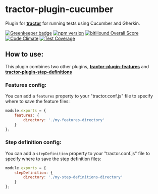 # tractor-plugin-cucumber

Plugin for [**tractor**](http://github.com/TradeMe/tractor) for running tests using Cucumber and Gherkin.

[![Greenkeeper badge](https://badges.greenkeeper.io/phenomnomnominal/tractor-plugin-cucumber.svg)](https://greenkeeper.io/)
[![npm version](https://img.shields.io/npm/v/tractor-plugin-cucumber.svg)](https://www.npmjs.com/package/tractor-plugin-cucumber)
[![bitHound Overall Score](https://www.bithound.io/github/phenomnomnominal/tractor-plugin-cucumber/badges/score.svg)](https://www.bithound.io/github/phenomnomnominal/tractor-plugin-cucumber)
[![Code Climate](https://codeclimate.com/github/phenomnomnominal/tractor-plugin-cucumber/badges/gpa.svg)](https://codeclimate.com/github/phenomnomnominal/tractor-plugin-cucumber)
[![Test Coverage](https://codeclimate.com/github/phenomnomnominal/tractor-plugin-cucumber/coverage.svg)](https://codeclimate.com/github/phenomnomnominal/tractor-plugin-cucumber/coverage)

## How to use:

This plugin combines two other plugins, [**tractor-plugin-features**](http://github.com/phenomnomnominal/tractor-plugin-features) and [**tractor-plugin-step-definitions**](http://github.com/phenomnomnominal/tractor-plugin-step-definitions)

### Features config:

You can add a `features` property to your "tractor.conf.js" file to specify where to save the feature files:

```javascript
module.exports = {
    features: {
        directory: './my-features-directory'
    }
};
```

### Step definition config:

You can add a `stepDefinition` property to your "tractor.conf.js" file to specify where to save the step definition files:

```javascript
module.exports = {
    stepDefinition: {
        directory: './my-step-definitions-directory'
    }
};
```
